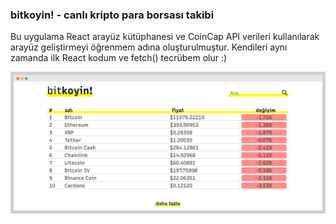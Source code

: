 ### bitkoyin! - canlı kripto para borsası takibi

Bu uygulama React arayüz kütüphanesi ve CoinCap API verileri kullanılarak arayüz geliştirmeyi öğrenmem adına oluşturulmuştur. Kendileri aynı zamanda ilk React kodum ve fetch() tecrübem olur :)

![react-bitkoyin](https://raw.githubusercontent.com/abidinkofficial/react-bitkoyin/master/react-bitkoyin-2.png "bitkoyin!")